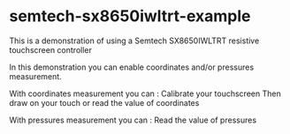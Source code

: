 # semtech-sx8650iwltrt-example
This is a demonstration of using a Semtech SX8650IWLTRT resistive touchscreen controller

In this demonstration you can enable coordinates and/or pressures measurement.

With coordinates measurement you can :
Calibrate your touchscreen
Then draw on your touch or read the value of coordinates

With pressures measurement you can :
Read the value of pressures

